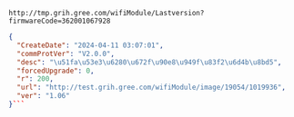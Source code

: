 `http://tmp.grih.gree.com/wifiModule/Lastversion?firmwareCode=362001067928`

```json
{
  "CreateDate": "2024-04-11 03:07:01",
  "commProtVer": "V2.0.0",
  "desc": "\u51fa\u53e3\u6280\u672f\u90e8\u949f\u83f2\u6d4b\u8bd5",
  "forcedUpgrade": 0,
  "r": 200,
  "url": "http://test.grih.gree.com/wifiModule/image/19054/1019936",
  "ver": "1.06"
}```